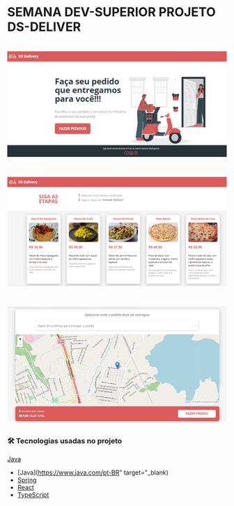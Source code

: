 # SEMANA DEV-SUPERIOR PROJETO DS-DELIVER  


<h1 align="center">
  <img alt="TelaInicial" title="#TelaInicial" src="./IMG_README/Home.PNG" />
</h1>

<h1 align="center">
  <img alt="lista_produtos" title="#lista_produtos" src="./IMG_README/lista_produtos.PNG" />
</h1>

<h1 align="center">
  <img alt="mapa_pedidos" title="#mapa_pedidos" src="./IMG_README/mapa_pedidos.PNG" />
</h1>


### 🛠 Tecnologias usadas no projeto

<a href="https://www.java.com/pt-BR/" target="_blank">Java</a>

- [Java](https://www.java.com/pt-BR" target="_blank)
- [Spring](https://spring.io/)
- [React](https://pt-br.reactjs.org/)
- [TypeScript](https://www.typescriptlang.org/)
